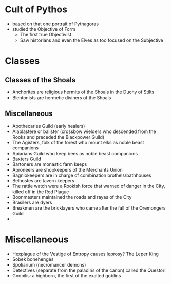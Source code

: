 # Cult of Pythos
- based on that one portrait of Pythagoras
- studied the Objective of Form
	- The first true Objectivist
	- Saw historians and even the Elves as too focused on the Subjective

# Classes
## Classes of the Shoals
- Anchorites are religious hermits of the Shoals in the Duchy of Stilts
- Blentonists are hermetic diviners of the Shoals

## Miscellaneous
- Apothecaries Guild (early healers)
- Alablastere or balister (crossbow wielders who descended from the Rooks and preceded the Blackpower Guild)
- The Agisters, folk of the forest who mount elks as noble beast companions
- Apiarians Guild who keep bees as noble beast companions
- Baxters Guild
- Bartoners are monastic farm keeps
- Aproneers are shopkeepers of the Merchants Union
- Bagniokeepers are in charge of combination brothels/bathhouses
- Belhostes are tavern keepers
- The rattle watch were a Rookish force that warned of danger in the City, killed off in the Red Plague
- Boonmasters maintained the roads and rayas of the City
- Brasilers are dyers
- Breakmen are the bricklayers who came after the fall of the Oremongers Guild
- 

# Miscellaneous
- Hexplague of the Vestige of Entropy causes leprosy? The Leper King
- Sobek bonehenges
- Spoliarium (necromancer demons)
- Detectives (separate from the paladins of the canon) called the Questori
- Gnobilis: a highborn, the first of the exalted goblins